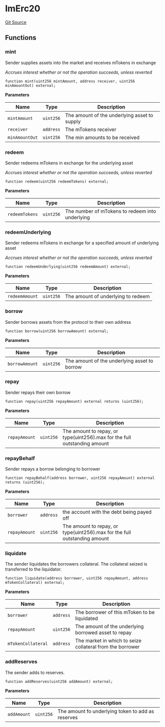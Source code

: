 # ImErc20
[Git Source](https://github.com/malda-protocol/malda-lending/blob/413dc9221d099e8e0b7a9a3f94769f4666aaf31b/src\interfaces\ImErc20.sol)


## Functions
### mint

Sender supplies assets into the market and receives mTokens in exchange

*Accrues interest whether or not the operation succeeds, unless reverted*


```solidity
function mint(uint256 mintAmount, address receiver, uint256 minAmountOut) external;
```
**Parameters**

|Name|Type|Description|
|----|----|-----------|
|`mintAmount`|`uint256`|The amount of the underlying asset to supply|
|`receiver`|`address`|The mTokens receiver|
|`minAmountOut`|`uint256`|The min amounts to be received|


### redeem

Sender redeems mTokens in exchange for the underlying asset

*Accrues interest whether or not the operation succeeds, unless reverted*


```solidity
function redeem(uint256 redeemTokens) external;
```
**Parameters**

|Name|Type|Description|
|----|----|-----------|
|`redeemTokens`|`uint256`|The number of mTokens to redeem into underlying|


### redeemUnderlying

Sender redeems mTokens in exchange for a specified amount of underlying asset

*Accrues interest whether or not the operation succeeds, unless reverted*


```solidity
function redeemUnderlying(uint256 redeemAmount) external;
```
**Parameters**

|Name|Type|Description|
|----|----|-----------|
|`redeemAmount`|`uint256`|The amount of underlying to redeem|


### borrow

Sender borrows assets from the protocol to their own address


```solidity
function borrow(uint256 borrowAmount) external;
```
**Parameters**

|Name|Type|Description|
|----|----|-----------|
|`borrowAmount`|`uint256`|The amount of the underlying asset to borrow|


### repay

Sender repays their own borrow


```solidity
function repay(uint256 repayAmount) external returns (uint256);
```
**Parameters**

|Name|Type|Description|
|----|----|-----------|
|`repayAmount`|`uint256`|The amount to repay, or type(uint256).max for the full outstanding amount|


### repayBehalf

Sender repays a borrow belonging to borrower


```solidity
function repayBehalf(address borrower, uint256 repayAmount) external returns (uint256);
```
**Parameters**

|Name|Type|Description|
|----|----|-----------|
|`borrower`|`address`|the account with the debt being payed off|
|`repayAmount`|`uint256`|The amount to repay, or type(uint256).max for the full outstanding amount|


### liquidate

The sender liquidates the borrowers collateral.
The collateral seized is transferred to the liquidator.


```solidity
function liquidate(address borrower, uint256 repayAmount, address mTokenCollateral) external;
```
**Parameters**

|Name|Type|Description|
|----|----|-----------|
|`borrower`|`address`|The borrower of this mToken to be liquidated|
|`repayAmount`|`uint256`|The amount of the underlying borrowed asset to repay|
|`mTokenCollateral`|`address`|The market in which to seize collateral from the borrower|


### addReserves

The sender adds to reserves.


```solidity
function addReserves(uint256 addAmount) external;
```
**Parameters**

|Name|Type|Description|
|----|----|-----------|
|`addAmount`|`uint256`|The amount fo underlying token to add as reserves|


